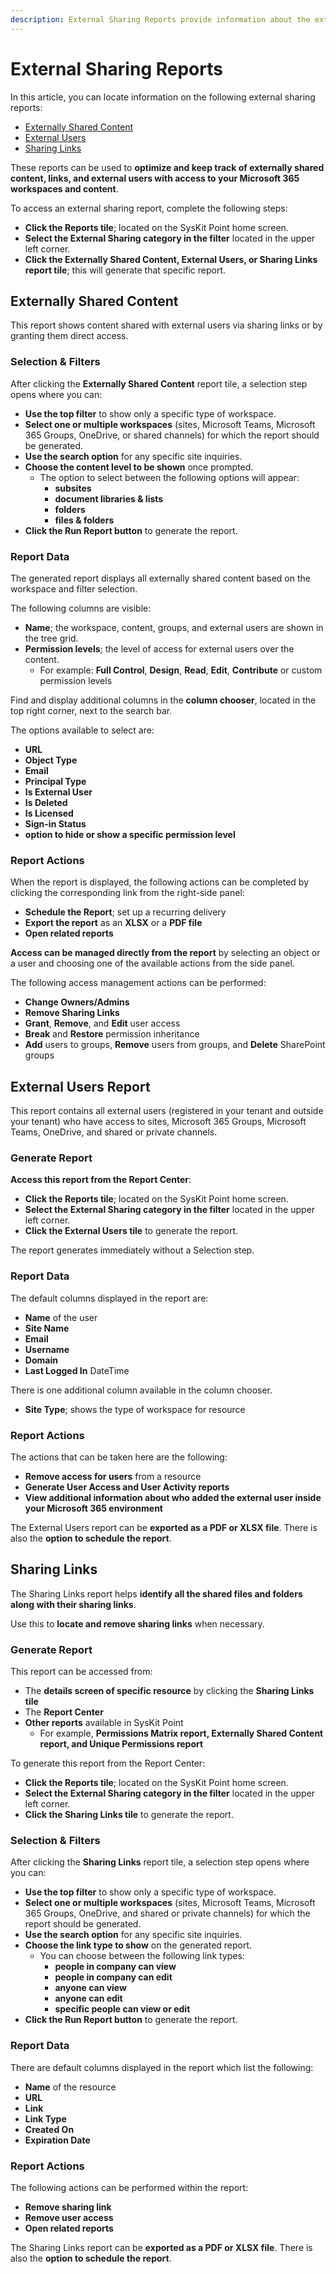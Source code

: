 ```yaml
---
description: External Sharing Reports provide information about the external users and their access to your tenant resources.
---
```


# External Sharing Reports

In this article, you can locate information on the following external sharing reports:
* [Externally Shared Content](#externally-shared-content)
* [External Users](#external-users-report)
* [Sharing Links](#sharing-links)

These reports can be used to **optimize and keep track of externally shared content, links, and external users with access to your Microsoft 365 workspaces and content**. 

To access an external sharing report, complete the following steps:

 * **Click the Reports tile**; located on the SysKit Point home screen.
 * **Select the External Sharing category in the filter** located in the upper left corner.
 * **Click the Externally Shared Content, External Users, or Sharing Links report tile**; this will generate that specific report.

## Externally Shared Content

This report shows content shared with external users via sharing links or by granting them direct access.

### Selection & Filters

After clicking the **Externally Shared Content** report tile, a selection step opens where you can:
* **Use the top filter** to show only a specific type of workspace.
* **Select one or multiple workspaces** (sites, Microsoft Teams, Microsoft 365 Groups, OneDrive, or shared channels) for which the report should be generated.
* **Use the search option** for any specific site inquiries. 
* **Choose the content level to be shown** once prompted.
  * The option to select between the following options will appear:
    * **subsites**
    * **document libraries & lists**
    * **folders**
    * **files & folders**
* **Click the Run Report button** to generate the report.

### Report Data

The generated report displays all externally shared content based on the workspace and filter selection. 

The following columns are visible:    
* **Name**; the workspace, content, groups, and external users are shown in the tree grid.
* **Permission levels**; the level of access for external users over the content. 
  * For example: **Full Control**, **Design**, **Read**, **Edit**, **Contribute** or custom permission levels
    
Find and display additional columns in the **column chooser**, located in the top right corner, next to the search bar.

The options available to select are:

* **URL**
* **Object Type**
* **Email**
* **Principal Type**
* **Is External User**
* **Is Deleted**
* **Is Licensed**
* **Sign-in Status**
* **option to hide or show a specific permission level**

### Report Actions

When the report is displayed, the following actions can be completed by clicking the corresponding link from the right-side panel:

* **Schedule the Report**; set up a recurring delivery
* **Export the report** as an **XLSX** or a **PDF file**
* **Open related reports**

**Access can be managed directly from the report** by selecting an object or a user and choosing one of the available actions from the side panel.

The following access management actions can be performed:
* **Change Owners/Admins**
* **Remove Sharing Links**
* **Grant**, **Remove**, and **Edit** user access
* **Break** and **Restore** permission inheritance
* **Add** users to groups, **Remove** users from groups, and **Delete** SharePoint groups

## External Users Report

This report contains all external users (registered in your tenant and outside your tenant) who have access to sites, Microsoft 365 Groups, Microsoft Teams, OneDrive, and shared or private channels.

### Generate Report

**Access this report from the Report Center**:

 * **Click the Reports tile**; located on the SysKit Point home screen.
 * **Select the External Sharing category in the filter** located in the upper left corner.
 * **Click the External Users tile** to generate the report.

 The report generates immediately without a Selection step.

### Report Data

The default columns displayed in the report are:
    
* **Name** of the user
* **Site Name**
* **Email**
* **Username**
* **Domain**
* **Last Logged In** DateTime
    
There is one additional column available in the column chooser.
  * **Site Type**; shows the type of workspace for resource


### Report Actions

The actions that can be taken here are the following:

* **Remove access for users** from a resource
* **Generate User Access and User Activity reports**
* **View additional information about who added the external user inside your Microsoft 365 environment**

The External Users report can be **exported as a PDF or XLSX file**. There is also the **option to schedule the report**.


## Sharing Links 

The Sharing Links report helps **identify all the shared files and folders along with their sharing links**. 

Use this to **locate and remove sharing links** when necessary.

### Generate Report

This report can be accessed from:

* The **details screen of specific resource** by clicking the **Sharing Links tile**
* The **Report Center**
* **Other reports** available in SysKit Point 
  * For example, **Permissions Matrix report, Externally Shared Content report, and Unique Permissions report**

To generate this report from the Report Center:
 * **Click the Reports tile**; located on the SysKit Point home screen.
 * **Select the External Sharing category in the filter** located in the upper left corner.
 * **Click the Sharing Links tile** to generate the report.

### Selection & Filters

After clicking the **Sharing Links** report tile, a selection step opens where you can:
* **Use the top filter** to show only a specific type of workspace.
* **Select one or multiple workspaces** (sites, Microsoft Teams, Microsoft 365 Groups, OneDrive, and shared or private channels) for which the report should be generated.
* **Use the search option** for any specific site inquiries. 
* **Choose the link type to show** on the generated report.
  * You can choose between the following link types:
    * **people in company can view**
    * **people in company can edit**
    * **anyone can view**
    * **anyone can edit**
    * **specific people can view or edit**
* **Click the Run Report button** to generate the report.

### Report Data

There are default columns displayed in the report which list the following:
    
* **Name** of the resource
* **URL**
* **Link**
* **Link Type**
* **Created On**
* **Expiration Date**

### Report Actions

The following actions can be performed within the report:
* **Remove sharing link**
* **Remove user access**
* **Open related reports**

The Sharing Links report can be **exported as a PDF or XLSX file**. There is also the **option to schedule the report**.
